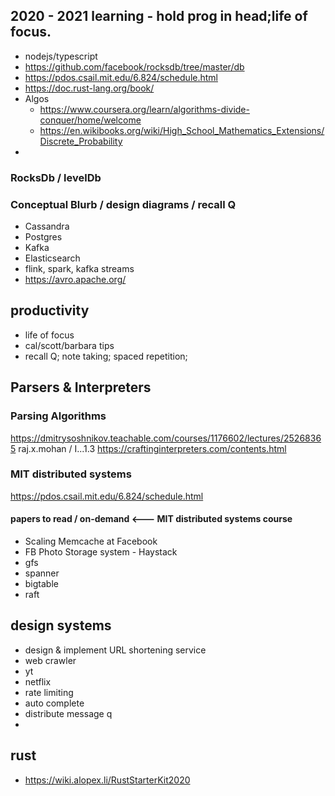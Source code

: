 ## 2020 - 2021 learning                                                                                    - hold prog in head;life of focus. 
- nodejs/typescript
- https://github.com/facebook/rocksdb/tree/master/db
- https://pdos.csail.mit.edu/6.824/schedule.html
- https://doc.rust-lang.org/book/
- Algos
  - https://www.coursera.org/learn/algorithms-divide-conquer/home/welcome
  - https://en.wikibooks.org/wiki/High_School_Mathematics_Extensions/Discrete_Probability
- 


### RocksDb / levelDb
### Conceptual Blurb / design diagrams / recall Q
- Cassandra
- Postgres
- Kafka
- Elasticsearch
- flink, spark, kafka streams
- https://avro.apache.org/


## productivity
- life of focus
- cal/scott/barbara tips
- recall Q; note taking; spaced repetition;

### 
## Parsers & Interpreters
### Parsing Algorithms
https://dmitrysoshnikov.teachable.com/courses/1176602/lectures/25268365
raj.x.mohan / I...1.3
https://craftinginterpreters.com/contents.html

### MIT distributed systems
https://pdos.csail.mit.edu/6.824/schedule.html
#### papers to read / on-demand <--- MIT distributed systems course
- Scaling Memcache at Facebook
- FB Photo Storage system - Haystack
- gfs
- spanner
- bigtable
- raft

## design systems
- design & implement URL shortening service
- web crawler
- yt
- netflix
- rate limiting
- auto complete
- distribute message q
- 

## rust
- https://wiki.alopex.li/RustStarterKit2020
